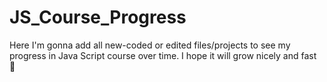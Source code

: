 # JS_Course_Progress
Here I'm gonna add all new-coded or edited files/projects to see my progress in Java Script course over time. I hope it will grow nicely and fast 🧐
